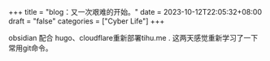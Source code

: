 +++
title = "blog：又一次艰难的开始。"
date = 2023-10-12T22:05:32+08:00
draft = "false"
categories = ["Cyber Life"]
+++

obsidian 配合 hugo、cloudflare重新部署tihu.me .
这两天感觉重新学习了一下常用git命令。
